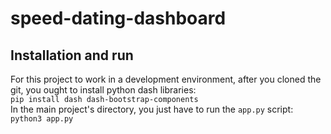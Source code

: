 # speed-dating-dashboard  

## Installation and run  

For this project to work in a development environment, after you cloned the git, you ought to install python dash libraries:  
`pip install dash dash-bootstrap-components`  
In the main project's directory, you just have to run the `app.py` script:  
`python3 app.py`  
